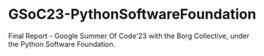 # GSoC23-PythonSoftwareFoundation
Final Report - Google Summer Of Code'23 with the Borg Collective, under the Python Software Foundation.
